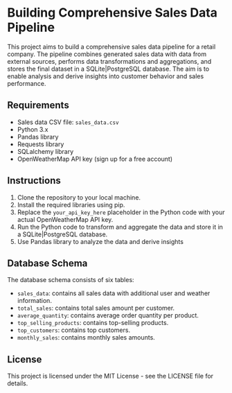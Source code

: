 # Building Comprehensive Sales Data Pipeline

This project aims to build a comprehensive sales data pipeline for a retail company. The pipeline combines generated sales data with data from external sources, performs data transformations and aggregations, and stores the final dataset in a SQLite|PostgreSQL database. The aim is to enable analysis and derive insights into customer behavior and sales performance.

## Requirements

- Sales data CSV file: `sales_data.csv`
- Python 3.x
- Pandas library
- Requests library
- SQLalchemy library
- OpenWeatherMap API key (sign up for a free account)

## Instructions

1. Clone the repository to your local machine.
2. Install the required libraries using pip.
3. Replace the `your_api_key_here` placeholder in the Python code with your actual OpenWeatherMap API key.
4. Run the Python code to transform and aggregate the data and store it in a SQLite|PostgreSQL database.
5. Use Pandas library to analyze the data and derive insights

## Database Schema

The database schema consists of six tables:

- `sales_data`: contains all sales data with additional user and weather information.
- `total_sales`: contains total sales amount per customer.
- `average_quantity`: contains average order quantity per product.
- `top_selling_products`: contains top-selling products.
- `top_customers`: contains top customers.
- `monthly_sales`: contains monthly sales amounts.

## License
This project is licensed under the MIT License - see the LICENSE file for details.